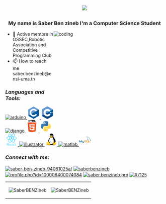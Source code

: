 <h1 align="center">
  <a href="https://git.io/typing-svg">
    <img src="https://readme-typing-svg.herokuapp.com/?lines=Hello,+There!+👋;This+is+Saber+Ben+Zineb...;Nice+to+meet+you!&center=true&size=30">
  </a>
</h1>
<h5 align="center">
<h3 align="center">My name is Saber Ben zineb I'm a Computer Science Student </h3>
<img align="right" alt="coding" width="350" height="300" src="https://www.web24zone.com/wp-content/uploads/2022/09/2c778e_89d09c380b7b4a09bcdbcb329c4734b3_mv2.gif">
<ul>
<li>📄 Active membre in OSSEC,Robotic Association and Competitive Programming Club</li>
<li>📫 How to reach me saber.benzineb@ensi-uma.tn</li>
</ul>
<h3 align="left"><i>Languages and Tools:</i></h3>
  <p align="left"> <a href="https://www.arduino.cc/" target="_blank" rel="noreferrer"> <img src="https://cdn.worldvectorlogo.com/logos/arduino-1.svg" alt="arduino" width="40" height="40"/> </a>
  <a href="https://www.cprogramming.com/" target="_blank" rel="noreferrer"> <img src="https://raw.githubusercontent.com/devicons/devicon/master/icons/c/c-original.svg" alt="c" width="40" height="40"/> </a> 
  <a href="https://www.w3schools.com/cpp/" target="_blank" rel="noreferrer"> <img src="https://raw.githubusercontent.com/devicons/devicon/master/icons/cplusplus/cplusplus-original.svg" alt="cplusplus" width="40" height="40"/> </a> 
  <a href="https://www.djangoproject.com/" target="_blank" rel="noreferrer"> <img src="https://cdn.worldvectorlogo.com/logos/django.svg" alt="django" width="40" height="40"/> </a>
  <a href="https://www.w3.org/html/" target="_blank" rel="noreferrer"> <img src="https://raw.githubusercontent.com/devicons/devicon/master/icons/html5/html5-original-wordmark.svg" alt="html5" width="40" height="40"/> </a>
  <a href="https://www.python.org" target="_blank" rel="noreferrer"> <img src="https://raw.githubusercontent.com/devicons/devicon/master/icons/python/python-original.svg" alt="python" width="40" height="40"/> </a>
  <a href="https://reactjs.org/" target="_blank" rel="noreferrer"> <img src="https://raw.githubusercontent.com/devicons/devicon/master/icons/react/react-original-wordmark.svg" alt="react" width="40" height="40"/> </a>
  <a href="https://www.adobe.com/in/products/illustrator.html" target="_blank" rel="noreferrer"> <img src="https://www.vectorlogo.zone/logos/adobe_illustrator/adobe_illustrator-icon.svg" alt="illustrator" width="40" height="40"/> </a> 
  <a href="https://www.linux.org/" target="_blank" rel="noreferrer"> <img src="https://raw.githubusercontent.com/devicons/devicon/master/icons/linux/linux-original.svg" alt="linux" width="40" height="40"/> </a>
  <a href="https://www.mathworks.com/" target="_blank" rel="noreferrer"> <img src="https://upload.wikimedia.org/wikipedia/commons/2/21/Matlab_Logo.png" alt="matlab" width="40" height="40"/> </a>
  <a href="https://www.mysql.com/" target="_blank" rel="noreferrer"> <img src="https://raw.githubusercontent.com/devicons/devicon/master/icons/mysql/mysql-original-wordmark.svg" alt="mysql" width="40" height="40"/> </a>
<h3 align="left"><i>Connect with me:</i></h3>
<p align="left">
<a href="https://www.linkedin.com/in/saber-ben-zineb-94061025a/" target="blank"><img align="center" src="https://raw.githubusercontent.com/rahuldkjain/github-profile-readme-generator/master/src/images/icons/Social/linked-in-alt.svg" alt="saber-ben-zineb-94061025a/" height="30" width="40" /></a>
<a href="https://www.kaggle.com/saberbenzineb" target="blank"><img align="center" src="https://raw.githubusercontent.com/rahuldkjain/github-profile-readme-generator/master/src/images/icons/Social/kaggle.svg" alt="saberbenzineb" height="30" width="40" /></a>
<a href="https://www.facebook.com/profile.php?id=100008400074084" target="blank"><img align="center" src="https://raw.githubusercontent.com/rahuldkjain/github-profile-readme-generator/master/src/images/icons/Social/facebook.svg" alt="profile.php?id=100008400074084" height="30" width="40" /></a>
<a href="https://codeforces.com/profile/saber.benzineb.pro" target="blank"><img align="center" src="https://raw.githubusercontent.com/rahuldkjain/github-profile-readme-generator/master/src/images/icons/Social/codeforces.svg" alt="saber.benzineb.pro" height="30" width="40" /></a>
<a href="https://discord.gg/#7125" target="blank"><img align="center" src="https://raw.githubusercontent.com/rahuldkjain/github-profile-readme-generator/master/src/images/icons/Social/discord.svg" alt="#7125" height="30" width="40" /></a>
</p>
<table>
<tr>
 <td><p>&nbsp;<img align="center" src="https://github-readme-stats.vercel.app/api?username=SaberBENZineb&show_icons=true&locale=en" alt="SaberBENZineb" /></p></td>
 <td><p><img align="center" src="https://github-readme-streak-stats.herokuapp.com/?user=SaberBENZineb&" alt="SaberBENZineb" /></p></td>
</tr>
<table>
